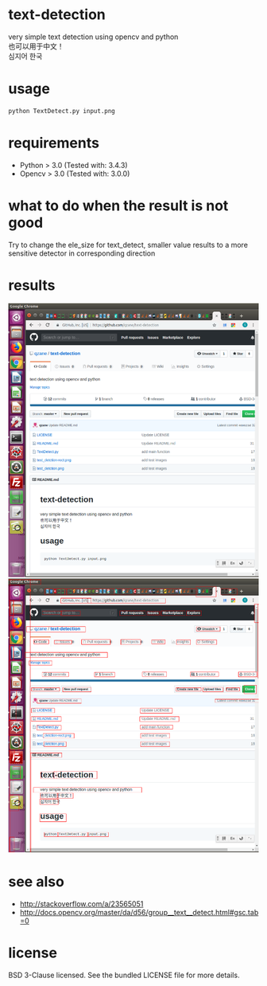 # text-detection
very simple text detection using opencv and python <br>
也可以用于中文！ <br>
심지어 한국 <br>

# usage
``` bash
python TextDetect.py input.png
```

# requirements
* Python > 3.0 (Tested with: 3.4.3)
* Opencv > 3.0 (Tested with: 3.0.0)

# what to do when the result is not good
Try to change the ele_size for text_detect, smaller value results to a more sensitive detector in corresponding direction

# results

![original image](/test_detection.png) ![tests](/test_detection-rect.png)

# see also
* http://stackoverflow.com/a/23565051
* http://docs.opencv.org/master/da/d56/group__text__detect.html#gsc.tab=0

# license
BSD 3-Clause licensed. See the bundled LICENSE file for more details.
